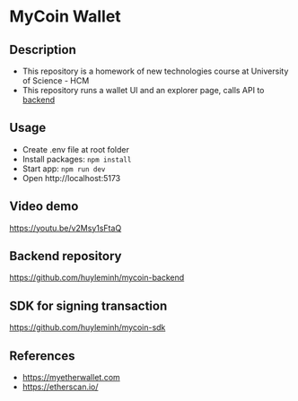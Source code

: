 # MyCoin Wallet

## Description
- This repository is a homework of new technologies course at University of Science - HCM
- This repository runs a wallet UI and an explorer page, calls API to [backend](https://github.com/huyleminh/mycoin-backend)

## Usage
- Create .env file at root folder
- Install packages: ```npm install```
- Start app: ```npm run dev```
- Open http://localhost:5173

## Video demo
https://youtu.be/v2Msy1sFtaQ

## Backend repository
https://github.com/huyleminh/mycoin-backend

## SDK for signing transaction
https://github.com/huyleminh/mycoin-sdk

## References
- https://myetherwallet.com
- https://etherscan.io/